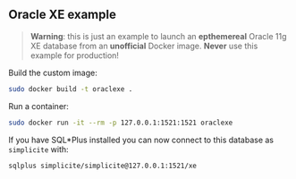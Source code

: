 Oracle XE example
------------------

> **Warning**: this is just an example to launch an **epthemereal** Oracle 11g XE database from an **unofficial** Docker image.
> **Never** use this example for production!

Build the custom image:

```bash
sudo docker build -t oraclexe .
```

Run a container:

```bash
sudo docker run -it --rm -p 127.0.0.1:1521:1521 oraclexe
```

If you have SQL*Plus installed you can now connect to this database as `simplicite` with:

```bash
sqlplus simplicite/simplicite@127.0.0.1:1521/xe
```
